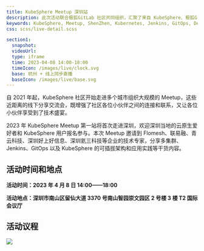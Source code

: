 ```yaml
---
title: KubeSphere Meetup 深圳站
description: 此次活动联合极狐GitLab 社区共同组织，汇聚了来自 KubeSphere、极狐GitLab、NebulaGragh、KubeEdge、Karmada 的多位技术大咖进行分享。
keywords: KubeSphere, Meetup, ShenZhen, Kubernetes, Jenkins, GitOps, DevOps
css: scss/live-detail.scss

section1:
  snapshot: 
  videoUrl: 
  type: iframe
  time: 2023-04-08 14:00-18:00
  timeIcon: /images/live/clock.svg
  base: 杭州 + 线上同步直播
  baseIcon: /images/live/base.svg
---
```


自 2021 年起，KubeSphere 社区开始走进多个城市组织大规模的 Meetup，这些近距离的线下分享交流会，既增强了社区各位小伙伴之间的连接和联系，又让各位小伙伴享受到了技术盛宴。

2023 年 KubeSphere Meetup 第一站将首次走进深圳，欢迎深圳当地的云原生爱好者和 KubeSphere 用户报名参与。本次 Meetup 邀请到 Flomesh、联易融、青云科技、深圳好上好信息、深圳氦三科技等企业的技术专家，分享多集群、Jenkins、GitOps 以及 KubeSphere 的可插拔架构和应用实践等干货内容。

## 活动时间和地点

**活动时间：2023 年 4 月 8 日 14:00——18:00**

**活动地点：深圳市南山区留仙大道 3370 号南山智园崇文园区 2 号楼 3 楼 T2 国际会议厅**

## 活动议程

![](https://pek3b.qingstor.com/kubesphere-community/images/KubeSphere-Meetup-shenzhen-20230408.png)

